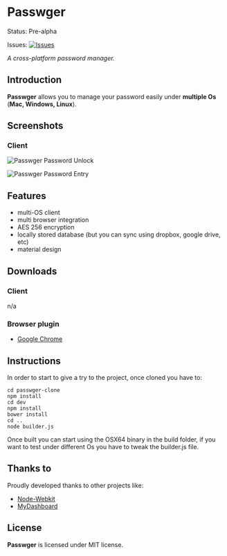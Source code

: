 # Passwger
Status: Pre-alpha

Issues: [![Issues](https://img.shields.io/github/issues/passwger/passwger-core.svg?style=flat)](https://github.com/passwger/passwger-core/issues)

_A cross-platform password manager._

## Introduction

**Passwger** allows you to manage your password easily under **multiple Os** (**Mac, Windows, Linux**).

## Screenshots

### Client

![Passwger Password Unlock](https://raw.githubusercontent.com/passwger/passwger-core/master/screenshots/screen4.png)

![Passwger Password Entry](https://raw.githubusercontent.com/passwger/passwger-core/master/screenshots/screen5.png)


## Features

- multi-OS client
- multi browser integration
- AES 256 encryption
- locally stored database (but you can sync using dropbox, google drive, etc)
- material design

## Downloads

### Client
n/a

### Browser plugin
- [Google Chrome](https://chrome.google.com/webstore/detail/lebiigobcnfanjjolbmkkjlpjoaeeinn/publish-delayed?hl=it)

## Instructions
In order to start to give a try to the project, once cloned you have to:

```
cd passwger-clone
npm install
cd dev
npm install
bower install
cd ..
node builder.js
```

Once built you can start using the OSX64 binary in the build folder, if you want to test under different Os you have to tweak the builder.js file.


## Thanks to
Proudly developed thanks to other projects like:

- [Node-Webkit](https://github.com/rogerwang/node-webkit)
- [MyDashboard](https://github.com/arvindr21/mydashboard)

## License

**Passwger** is licensed under MIT license.
